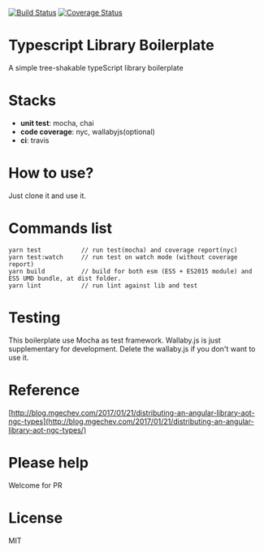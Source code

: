 [![Build Status](https://travis-ci.org/goldenbearkin/test-npm-publish.svg?branch=master)](https://travis-ci.org/goldenbearkin/test-npm-publish)
[![Coverage Status](https://coveralls.io/repos/github/goldenbearkin/test-npm-publish/badge.svg?branch=master)](https://coveralls.io/github/goldenbearkin/test-npm-publish?branch=master)

# Typescript Library Boilerplate

A simple tree-shakable typeScript library boilerplate

# Stacks
- **unit test**: mocha, chai
- **code coverage**: nyc, wallabyjs(optional)
- **ci**: travis

# How to use?

Just clone it and use it.

# Commands list
````
yarn test           // run test(mocha) and coverage report(nyc)
yarn test:watch     // run test on watch mode (without coverage report)
yarn build          // build for both esm (ES5 + ES2015 module) and ES5 UMD bundle, at dist folder.
yarn lint           // run lint against lib and test
````

# Testing

This boilerplate use Mocha as test framework. Wallaby.js is just supplementary for development.
Delete the wallaby.js if you don't want to use it.

# Reference
[http://blog.mgechev.com/2017/01/21/distributing-an-angular-library-aot-ngc-types](http://blog.mgechev.com/2017/01/21/distributing-an-angular-library-aot-ngc-types/)

# Please help

Welcome for PR

# License

MIT